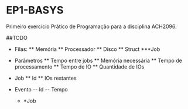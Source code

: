 # EP1-BASYS
Primeiro exercício Prático de Programação para a disciplina ACH2096.

##TODO
* Filas:
	** Memória
	** Processador
	** Disco
	** Struct
		***Job
		
* Parâmetros
	** Tempo entre jobs
	** Memória necessária
	** Tempo de processamento
	** Tempo de IO
	** Quantidade de IOs

* Job
	** Id
	** IOs restantes

* Evento
	-- Id
	-- Tempo
	- *Job	
